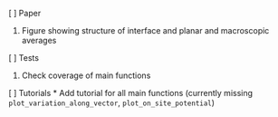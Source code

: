 [ ] Paper
   1. Figure showing structure of interface and planar and macroscopic averages

[ ] Tests
   1. Check coverage of main functions

[ ] Tutorials
    * Add tutorial for all main functions (currently missing `plot_variation_along_vector`, `plot_on_site_potential`)
